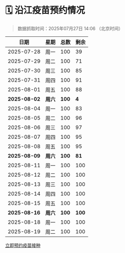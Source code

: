 # 🗓️ 沿江疫苗预约情况

> 数据抓取时间：2025年07月27日 14:06 （北京时间）

| 日期 | 星期 | 总数 | 剩余 |
|------|------|------|------|
| 2025-07-28 | 周一 | 100 | 39 |
| 2025-07-29 | 周二 | 100 | 71 |
| 2025-07-30 | 周三 | 100 | 85 |
| 2025-07-31 | 周四 | 100 | 91 |
| 2025-08-01 | 周五 | 100 | 88 |
| **2025-08-02** | **周六** | **100** | **4** |
| 2025-08-04 | 周一 | 100 | 83 |
| 2025-08-05 | 周二 | 100 | 96 |
| 2025-08-06 | 周三 | 100 | 97 |
| 2025-08-07 | 周四 | 100 | 95 |
| 2025-08-08 | 周五 | 100 | 95 |
| **2025-08-09** | **周六** | **100** | **81** |
| 2025-08-11 | 周一 | 100 | 100 |
| 2025-08-12 | 周二 | 100 | 100 |
| 2025-08-13 | 周三 | 100 | 100 |
| 2025-08-14 | 周四 | 100 | 100 |
| 2025-08-15 | 周五 | 100 | 100 |
| **2025-08-16** | **周六** | **100** | **100** |
| 2025-08-18 | 周一 | 100 | 100 |
| 2025-08-19 | 周二 | 100 | 100 |


<div class="button-container">
<a class="btn" href="http://yfzweb.ishequ.net/#/login" target="_blank">立即预约疫苗接种</a>
</div>
